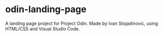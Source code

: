 # odin-landing-page
A landing page project for Project Odin. Made by Ivan Stojadinovic, using HTML/CSS and Visual Studio Code.
